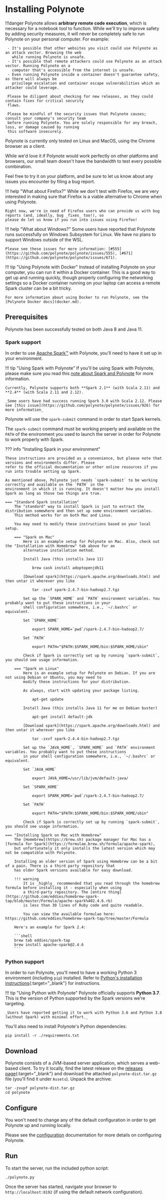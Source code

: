 # Installing Polynote

!!!danger
     Polynote allows **arbitrary remote code execution**, which is necessary for a notebook tool to function.
     While we'll try to improve safety by adding security measures, it will never be completely safe to
     run Polynote on your personal computer. For example:
     
     - It's possible that other websites you visit could use Polynote as an attack vector. Browsing the web
       while running Polynote is unsafe.
     - It's possible that remote attackers could use Polynote as an attack vector. Running Polynote on a
       computer that's accessible from the internet is unsafe.
     - Even running Polynote inside a container doesn't guarantee safety, as there will always be
       privilege escalation and container escape vulnerabilities which an attacker could leverage.
     
     Please be diligent about checking for new releases, as they could contain fixes for critical security
     flaws.
     
     Please be mindful of the security issues that Polynote causes; consult your company's security team
     before running Polynote. You are solely responsible for any breach, loss, or damage caused by running
     this software insecurely.


Polynote is currently only tested on Linux and MacOS, using the Chrome browser as a client. 

While we'd love it if Polynote would work perfectly on other platforms and browsers, our small team doesn't have the 
bandwidth to test every possible combination. 

Feel free to try it on your platform, and be sure to let us know about any issues you encounter by filing a bug report.

!!! help "What about Firefox?"
    While we don't test with Firefox, we are very interested in making sure that Firefox is a viable alternative to 
    Chrome when using Polynote. 

    Right now, we're in need of Firefox users who can provide us with bug reports (and, ideally, bug _fixes_ too!), so 
    please do let us know if you run into issues using Firefox!

!!! help "What about Windows?"
    Some users have reported that Polynote runs successfully on Windows Subsystem for Linux. We have no plans to support
    Windows outside of the WSL. 
    
    Please see these issues for more information: [#555](https://github.com/polynote/polynote/issues/555), [#671](https://github.com/polynote/polynote/issues/671). 

!!! tip "Using Polynote with Docker"
    Instead of installing Polynote on your computer, you can run it within a Docker container. This is a good way to get
    up and running quickly, though properly configuring the networking settings so a Docker container running on your 
    laptop can access a remote Spark cluster can be a bit tricky.

    For more information about using Docker to run Polynote, see the [Polynote Docker docs](docker.md).

## Prerequisites
  
Polynote has been successfully tested on both Java 8 and Java 11.

### Spark support 

In order to use [Apache Spark&trade;](https://spark.apache.org/) with Polynote, you'll need to have it set up in your 
environment.

!!! tip "Using Spark with Polynote"
    If you'll be using Spark with Polynote, please make sure you read this [note about Spark and Polynote](basic-usage.md#using-spark-with-polynote) for more information.
    
    Currently, Polynote supports both **Spark 2.1** (with Scala 2.11) and **2.4** (with Scala 2.11 and 2.12).

    _Some users have had success running Spark 3.0 with Scala 2.12. Please see [this issue](https://github.com/polynote/polynote/issues/926) for more information_

Polynote will use the `spark-submit` command in order to start Spark kernels. 

The `spark-submit` command must be working properly and available on the `PATH` of the environment you used to launch the 
server in order for Polynote to work properly with Spark.

??? info "Installing Spark in your environment"

    These instructions are provided as a convenience, but please note that versions and environments differ. Please
    refer to the official documentation or other online resources if you run into trouble setting up Spark.

    As mentioned above, Polynote just needs `spark-submit` to be working correctly and available on the `PATH` in the 
    environment in which it is running. It doesn't matter how you install Spark as long as those two things are true. 

    === "Standard Spark installation"
        The "standard" way to install Spark is just to extract the distribution somewhere and then set up some environment variables.
        This method works for on both Mac and Linux. 

        You may need to modify these instructions based on your local setup. 

        === "Spark on Mac"
            Here is an example setup for Polynote on Mac. Also, check out the "Installation with Homebrew" tab above for an 
            alternative installation method. 

            Install Java (this installs Java 11)

                brew cask install adoptopenjdk11

            [Download spark](https://spark.apache.org/downloads.html) and then untar it wherever you like 

                tar -zxvf spark-2.4.7-bin-hadoop2.7.tgz

            Set up the `SPARK_HOME` and `PATH` environment variables. You probably want to put these instructions in your 
            shell configuration somewhere, i.e., `~/.bashrc` or equivalent. 

            Set `SPARK_HOME` 

                export SPARK_HOME=`pwd`/spark-2.4.7-bin-hadoop2.7/

            Set `PATH`

                export PATH="$PATH:$SPARK_HOME/bin:$SPARK_HOME/sbin"

            Check if Spark is correctly set up by running `spark-submit`, you should see usage information. 

        === "Spark on Linux"
            Here is an example setup for Polynote on Debian. If you are not using Debian or Ubuntu, you may need to 
            modify these instructions for your distribution.

            As always, start with updating your package listing. 

                apt-get update 

            Install Java (this installs Java 11 for me on Debian buster)

                apt-get install default-jdk

            [Download spark](https://spark.apache.org/downloads.html) and then untar it wherever you like 

                tar -zxvf spark-2.4.4-bin-hadoop2.7.tgz

            Set up the `JAVA_HOME`, `SPARK_HOME` and `PATH` environment variables. You probably want to put these instructions 
            in your shell configuration somewhere, i.e., `~/.bashrc` or equivalent. 

            Set `JAVA_HOME` 

                export JAVA_HOME=/usr/lib/jvm/default-java/

            Set `SPARK_HOME` 

                export SPARK_HOME=`pwd`/spark-2.4.7-bin-hadoop2.7/

            Set `PATH`

                export PATH="$PATH:$SPARK_HOME/bin:$SPARK_HOME/sbin"

            Check if Spark is correctly set up by running `spark-submit`, you should see usage information. 

    === "Installing Spark on Mac with Homebrew"
        The [Homebrew](https://brew.sh) package manager for Mac has a [formula for Spark](https://formulae.brew.sh/formula/apache-spark), 
        but unfortunately it only installs the latest version which may not be compatible with Polynote.

        Installing an older version of Spark using Homebrew can be a bit of a pain. There is a third party repository that
        has older Spark versions available for easy download. 

        !!! warning
            It is _highly_ recommended that you read through the homebrew formula before installing it - especially when using
            a third-party repository. The [entire thing](https://github.com/eddies/homebrew-spark-tap/blob/master/Formula/apache-spark%402.4.6.rb) 
            is less than 30 lines of Ruby code and quite readable. 

            You can view the available formulae here: https://github.com/eddies/homebrew-spark-tap/tree/master/Formula

        Here's an example for Spark 2.4:

        ```shell
        brew tab eddies/spark-tap
        brew install apache-spark@2.4.6
        ```


### Python support

In order to run Polynote, you'll need to have a working Python 3 environment (including `pip`) installed. Refer to
[Python's installation instructions](https://wiki.python.org/moin/BeginnersGuide/Download){:target="_blank"} for
instructions.

!!! tip "Using Python with Polynote"
    Polynote officially supports **Python 3.7**. This is the version of Python supported by the Spark versions we're 
    targeting. 

    _Users have reported getting it to work with Python 3.6 and Python 3.8 (without Spark) with minimal effort._
  
You'll also need to install Polynote's Python dependencies:

```
pip install -r ./requirements.txt
``` 

## Download
Polynote consists of a JVM-based server application, which serves a web-based client. To try it locally, find the latest
release on the [releases page](https://github.com/polynote/polynote/releases){:target="_blank"} and download the attached
`polynote-dist.tar.gz` file (you'll find it under `Assets`). Unpack the archive:

```shell
tar -zxvpf polynote-dist.tar.gz
cd polynote
```
  
## Configure
You won't need to change any of the default configuration in order to get Polynote up and running locally. 

Please see the [configuration](configuration.md) documentation for more details on configuring Polynote.

## Run
To start the server, run the included python script:

```
./polynote.py
```

Once the server has started, navigate your browser to `http://localhost:8192` (if using the default network configuration).
